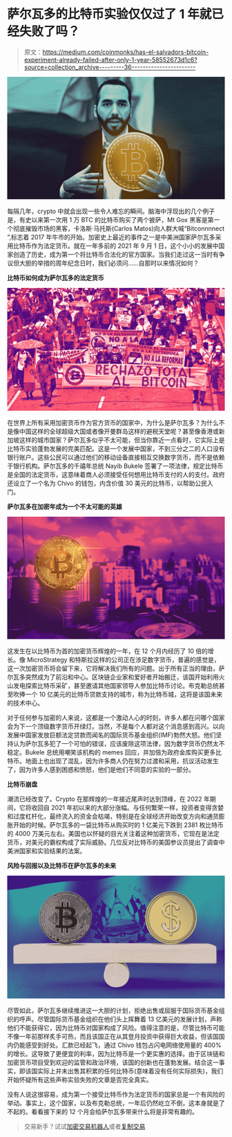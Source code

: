 # 萨尔瓦多的比特币实验仅仅过了 1 年就已经失败了吗？

> 原文：<https://medium.com/coinmonks/has-el-salvadors-bitcoin-experiment-already-failed-after-only-1-year-58552673d1c6?source=collection_archive---------36----------------------->

![](img/b2e05e0f1cb4037717e3f3baf82fe07d.png)

每隔几年，crypto 中就会出现一些令人难忘的瞬间。脑海中浮现出的几个例子是，有史以来第一次用 1 万 BTC 的比特币购买了两个披萨，Mt Gox 黑客是第一个彻底摧毁市场的黑客，卡洛斯·马托斯(Carlos Matos)向人群大喊“Bitconnnnect ”,标志着 2017 年牛市的开始。加密史上最近的事件之一是中美洲国家萨尔瓦多采用比特币作为法定货币。就在一年多前的 2021 年 9 月 1 日，这个小小的发展中国家创造了历史，成为第一个将比特币合法化的官方国家。当我们走过这一当时有争议但大胆的举措的周年纪念日时，我们必须问……自那时以来情况如何？

**比特币如何成为萨尔瓦多的法定货币**

![](img/84b96de3532398512ebe2d63be4b73e3.png)

在世界上所有采用加密货币作为官方货币的国家中，为什么是萨尔瓦多？为什么不是像中国这样的全球超级大国或者像开曼群岛这样的避税天堂呢？甚至像香港或新加坡这样的城市国家？萨尔瓦多似乎不太可能，但当你靠近一点看时，它实际上是比特币实验蓬勃发展的完美匹配。这是一个发展中国家，不到三分之二的人口没有银行账户。这些公民可以通过他们的移动设备直接相互交换数字货币，而不是依赖于银行机构。萨尔瓦多的千禧年总统 Nayib Bukele 签署了一项法律，规定比特币是全国的法定货币，这意味着商人必须接受任何想用比特币支付的人的支付。政府还设立了一个名为 Chivo 的钱包，内含价值 30 美元的比特币，以帮助公民入门。

**萨尔瓦多在加密年成为一个不太可能的英雄**

![](img/a7390cf45bea94f50589341026b55090.png)

这发生在以比特币为首的加密货币辉煌的一年，在 12 个月内经历了 10 倍的增长。像 MicroStrategy 和特斯拉这样的公司正在涉足数字货币，普遍的感觉是，这一次加密货币将会留下来，它将解决我们所有的问题。出于所有正当的理由，萨尔瓦多突然成为了前沿和中心。区块链企业家和爱好者开始搬迁，该国开始利用火山发电探索比特币采矿，甚至邀请其他国家领导人参加比特币讨论。布克勒总统甚至吹捧一个 10 亿美元的比特币贷款支持的城市，称为比特币城，这将是该国未来的技术中心。

对于任何参与加密的人来说，这都是一个激动人心的时刻，许多人都在问哪个国家会为下一个顶级数字货币开绿灯。当然，不是每个人都对这个消息感到高兴。以向发展中国家发放巨额法定贷款而闻名的国际货币基金组织(IMF)勃然大怒。他们坚持认为萨尔瓦多犯了一个可怕的错误，应该废除这项法律，因为数字货币仍然太不稳定。Bukele 总统用嘲笑该机构的 memes 回应，并加倍为政府金库购买更多比特币。地面上也出现了混乱，因为许多商人仍在努力过渡和采用，抗议活动发生了，因为许多人感到困惑和愤怒，他们是他们不同意的实验的一部分。

**比特币崩盘**

潮流已经改变了。Crypto 在那辉煌的一年接近尾声时达到顶峰，在 2022 年期间，它将收回自 2021 年初以来的大部分涨幅。与任何繁荣一样，投资者变得贪婪和过度杠杆化，最终流入的资金会枯竭，特别是在全球经济开始改变方向和通货膨胀开始的时候。萨尔瓦多的一袋比特币从购买时的 1 亿美元下跌到 2381 枚比特币的 4000 万美元左右。美国也以怀疑的目光关注着这种加密货币，它现在是法定货币，对美元的霸权构成了实际威胁。几位反对比特币的美国参议员提出了调查中美洲国家和实验结果的法案。

**风险与回报以及比特币在萨尔瓦多的未来**

![](img/343a627e03d01f4246ac9e63578d8435.png)

尽管如此，萨尔瓦多继续推进这一大胆的计划，拒绝出售或屈服于国际货币基金组织的呼声。尽管国际货币基金组织在他们头上挥舞着 13 亿美元的发展计划，声称他们不能获得它，因为比特币对国家构成了风险。值得注意的是，尽管比特币可能不像一年前那样炙手可热，而且该国正在从其登月投资中获得巨大收益，但该国国内仍能感受到好处。汇款已经起飞，通过 Chivo 钱包占闪电网络使用量的 400%的增长。这导致了更便宜的利率，因为比特币是一个更实惠的选择。由于区块链和加密货币项目受到欢迎的监管和政治环境，该国的创新也在蓬勃发展。结合这一事实，即该国实际上并未出售其积累的任何比特币(意味着没有任何实际损失)，我们开始怀疑所有这些声称实验失败的文章是否完全真实。

没有人说这很容易，成为第一个接受比特币作为法定货币的国家总是一个有风险的举动。事实上，这个国家，以及布克勒总统，一年后仍然屹立不倒，这本身就是了不起的。看看接下来的 12 个月会给萨尔瓦多带来什么将是非常有趣的。

> 交易新手？试试[加密交易机器人](/coinmonks/crypto-trading-bot-c2ffce8acb2a)或者[复制交易](/coinmonks/top-10-crypto-copy-trading-platforms-for-beginners-d0c37c7d698c)